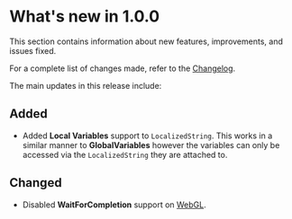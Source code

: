# What's new in **1.0.0**

This section contains information about new features, improvements, and issues fixed.

For a complete list of changes made, refer to the [Changelog](../changelog/CHANGELOG.html).

The main updates in this release include:

## Added

- Added **Local Variables** support to `LocalizedString`. This works in a similar manner to **GlobalVariables** however the variables can only be accessed via the `LocalizedString` they are attached to.

## Changed

- Disabled **WaitForCompletion** support on [WebGL](https://docs.unity3d.com/Packages/com.unity.addressables@latest/index.html?subfolder=/manual/SynchronousAddressables.html#webgl).
